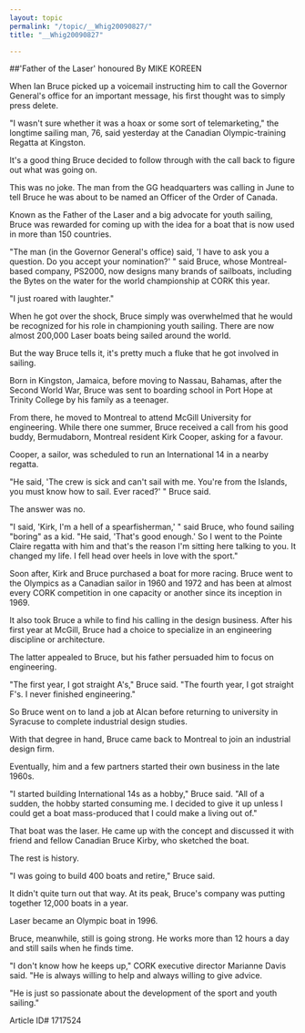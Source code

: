 ```yaml
---
layout: topic
permalink: "/topic/__Whig20090827/"
title: "__Whig20090827"

---
```


##'Father of the Laser' honoured
By MIKE KOREEN



When Ian Bruce picked up a voicemail instructing him to call the Governor General's office for an important message, his first thought was to simply press delete.

"I wasn't sure whether it was a hoax or some sort of telemarketing," the longtime sailing man, 76, said yesterday at the Canadian Olympic-training Regatta at Kingston.

It's a good thing Bruce decided to follow through with the call back to figure out what was going on.

This was no joke. The man from the GG headquarters was calling in June to tell Bruce he was about to be named an Officer of the Order of Canada.

Known as the Father of the Laser and a big advocate for youth sailing, Bruce was rewarded for coming up with the idea for a boat that is now used in more than 150 countries.

"The man (in the Governor General's office) said, 'I have to ask you a question. Do you accept your nomination?' " said Bruce, whose Montreal-based company, PS2000, now designs many brands of sailboats, including the Bytes on the water for the world championship at CORK this year.

"I just roared with laughter."

When he got over the shock, Bruce simply was overwhelmed that he would be recognized for his role in championing youth sailing. There are now almost 200,000 Laser boats being sailed around the world.

But the way Bruce tells it, it's pretty much a fluke that he got involved in sailing.

Born in Kingston, Jamaica, before moving to Nassau, Bahamas, after the Second World War, Bruce was sent to boarding school in Port Hope at Trinity College by his family as a teenager.

From there, he moved to Montreal to attend McGill University for engineering. While there one summer, Bruce received a call from his good buddy, Bermudaborn, Montreal resident Kirk Cooper, asking for a favour.

Cooper, a sailor, was scheduled to run an International 14 in a nearby regatta.

"He said, 'The crew is sick and can't sail with me. You're from the Islands, you must know how to sail. Ever raced?' " Bruce said.

The answer was no.

"I said, 'Kirk, I'm a hell of a spearfisherman,' " said Bruce, who found sailing "boring" as a kid. "He said, 'That's good enough.' So I went to the Pointe Claire regatta with him and that's the reason I'm sitting here talking to you. It changed my life. I fell head over heels in love with the sport."

Soon after, Kirk and Bruce purchased a boat for more racing. Bruce went to the Olympics as a Canadian sailor in 1960 and 1972 and has been at almost every CORK competition in one capacity or another since its inception in 1969.

It also took Bruce a while to find his calling in the design business. After his first year at McGill, Bruce had a choice to specialize in an engineering discipline or architecture.

The latter appealed to Bruce, but his father persuaded him to focus on engineering.

"The first year, I got straight A's," Bruce said. "The fourth year, I got straight F's. I never finished engineering."

So Bruce went on to land a job at Alcan before returning to university in Syracuse to complete industrial design studies.

With that degree in hand, Bruce came back to Montreal to join an industrial design firm.

Eventually, him and a few partners started their own business in the late 1960s.

"I started building International 14s as a hobby," Bruce said. "All of a sudden, the hobby started consuming me. I decided to give it up unless I could get a boat mass-produced that I could make a living out of."

That boat was the laser. He came up with the concept and discussed it with friend and fellow Canadian Bruce Kirby, who sketched the boat.

The rest is history.

"I was going to build 400 boats and retire," Bruce said.

It didn't quite turn out that way. At its peak, Bruce's company was putting together 12,000 boats in a year.

Laser became an Olympic boat in 1996.

Bruce, meanwhile, still is going strong. He works more than 12 hours a day and still sails when he finds time.

"I don't know how he keeps up," CORK executive director Marianne Davis said. "He is always willing to help and always willing to give advice.

"He is just so passionate about the development of the sport and youth sailing."



Article ID# 1717524

